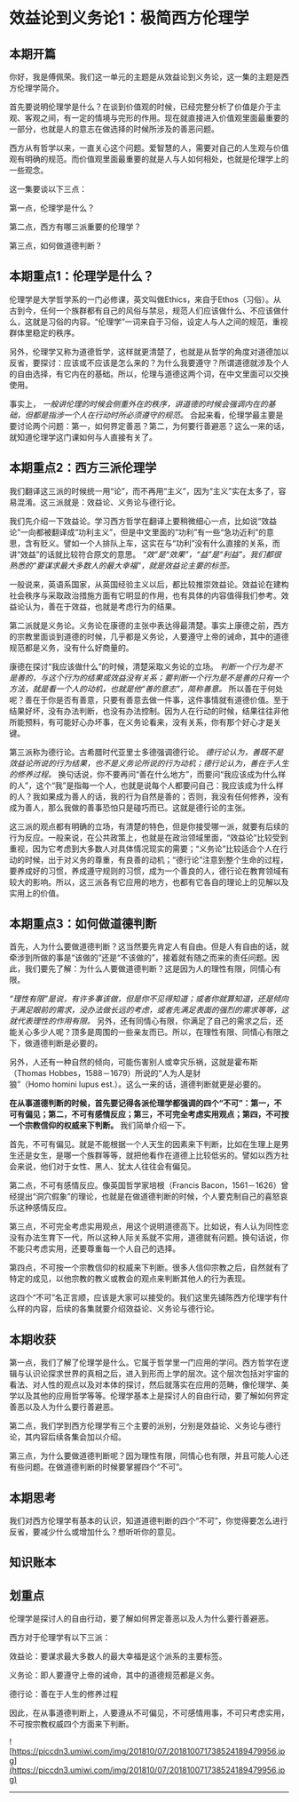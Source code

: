 # 效益论到义务论1：极简西方伦理学

## 本期开篇

你好，我是傅佩荣。我们这一单元的主题是从效益论到义务论，这一集的主题是西方伦理学简介。

首先要说明伦理学是什么？在谈到价值观的时候，已经完整分析了价值是介于主观、客观之间，有一定的情境与完形的作用。现在就直接进入价值观里面最重要的一部分，也就是人的意志在做选择的时候所涉及的善恶问题。

西方从有哲学以来，一直关心这个问题。爱智慧的人，需要对自己的人生观与价值观有明确的规范。而价值观里面最重要的就是人与人如何相处，也就是伦理学上的一些观念。

这一集要谈以下三点：

第一点，伦理学是什么？

第二点，西方有哪三派重要的伦理学？

第三点，如何做道德判断？

## 本期重点1：伦理学是什么？

伦理学是大学哲学系的一门必修课，英文叫做Ethics，来自于Ethos（习俗）。从古到今，任何一个族群都有自己的风俗与禁忌，规范人们应该做什么、不应该做什么，这就是习俗的内容。“伦理学”一词来自于习俗，设定人与人之间的规范，重视群体里稳定的秩序。

另外，伦理学又称为道德哲学，这样就更清楚了，也就是从哲学的角度对道德加以反省，要探讨：应该或不应该是怎么来的？为什么我要遵守？所谓道德就涉及个人的自由选择，有它内在的基础。所以，伦理与道德这两个词，在中文里面可以交换使用。

事实上， *一般讲伦理的时候会侧重外在的秩序，讲道德的时候会强调内在的基础，但都是指涉一个人在行动时所必须遵守的规范。* 合起来看，伦理学最主要是要讨论两个问题：第一，如何界定善恶？第二，为何要行善避恶？这么一来的话，就知道伦理学这门课如何与人直接有关了。

## 本期重点2：西方三派伦理学

我们翻译这三派的时候统一用“论”，而不再用“主义”，因为“主义”实在太多了，容易混淆。这三派就是：效益论、义务论与德行论。

我们先介绍一下效益论。学习西方哲学在翻译上要稍微细心一点，比如说“效益论”一向都被翻译成“功利主义”，但是中文里面的“功利”有一些“急功近利”的意思，含有贬义。譬如一个人排队上车，这实在与“功利”没有什么直接的关系，而讲“效益”的话就比较符合原文的意思。 *“效”是“效果”，“益”是“利益”。我们都很熟悉的“要谋求最大多数人的最大幸福”，就是效益论主要的标签。*

一般说来，英语系国家，从英国经验主义以后，都比较推崇效益论。效益论在建构社会秩序与采取政治措施方面有它明显的作用，也有具体的内容值得我们参考。效益论认为，善在于效益，也就是考虑行为的结果。

第二派就是义务论。义务论在康德的主张中表达得最清楚。事实上康德之前，西方的宗教里面谈到道德的时候，几乎都是义务论，人要遵守上帝的诫命，其中的道德规范都是义务，没有什么好商量的。

康德在探讨“我应该做什么”的时候，清楚采取义务论的立场。 *判断一个行为是不是善的，与这个行为的结果或效益没有关系；要判断一个行为是不是善的只有一个方法，就是看一个人的动机，也就是他“善的意志”，简称善意。* 所以善在于何处呢？善在于你是否有善意，只要有善意去做一件事，这件事情就有道德价值。至于结果好坏，没有办法判断，也没有办法控制。因为人在行动的时候，结果往往非他所能预料，有可能好心办坏事，在义务论看来，没有关系，你有那个好心才是关键。

第三派称为德行论。古希腊时代亚里士多德强调德行论。 *德行论认为，善既不是效益论所说的行为结果，也不是义务论所说的行为动机；德行论认为，善在于人生的修养过程。* 换句话说，你不要再问“善在什么地方”，而要问“我应该成为什么样的人”，这个“我”是指每一个人，也就是说每个人都要问自己：我应该成为什么样的人？我如果成为善人的话，我的行为自然是善的；否则，我没有任何修养，没有成为善人，那么我做的善事恐怕只是碰巧而已。这就是德行论的主张。

这三派的观点都有明确的立场，有清楚的特色，但是你接受哪一派，就要有后续的行为反应。一般来说，在公共政策上，也就是在政治领域里面，“效益论”比较受到重视，因为它考虑到大多数人对具体情况现实的需要；“义务论”比较适合个人在行动的时候，出于对义务的尊重，有良善的动机；“德行论”注意到整个生命的过程，要养成好的习惯，养成遵守规则的习惯，成为一个善良的人，德行论在教育领域有较大的影响。所以，这三派各有它应用的地方，也都有它各自的理论上的见解以及实用上的价值。

## 本期重点3：如何做道德判断

首先，人为什么要做道德判断？这当然要先肯定人有自由。但是人有自由的话，就牵涉到所做的事是“该做的”还是“不该做的”，接着就有随之而来的责任问题。因此，我们要先了解：为什么人要做道德判断？这是因为人的理性有限，同情心有限。

 *“理性有限”是说，有许多事该做，但是你不见得知道；或者你就算知道，还是倾向于满足眼前的需求，没办法做长远的考虑，或者先满足表面的强烈的需求等等，这就代表理性的作用有限。* 另外，还有同情心有限，你满足了自己的需求之后，还能关心多少人呢？顶多是周围的一些亲友而已。所以，在理性有限、同情心有限之下，做道德判断是必要的。

另外，人还有一种自然的倾向，可能伤害别人或幸灾乐祸，这就是霍布斯（Thomas Hobbes，1588－1679）所说的“人为人是豺狼”（Homo homini lupus est.）。这么一来的话，道德判断就更是必要的。

 **在从事道德判断的时候，首先要记得各派伦理学都强调的四个“不可”：第一，不可有偏见；第二，不可有感情反应；第三，不可完全考虑实用观点；第四，不可按一个宗教信仰的权威来下判断。** 我们简单介绍一下。

首先，不可有偏见。就是不能根据一个人天生的因素来下判断，比如在生理上是男生还是女生，是哪一个族群等等，就把他看作在道德上比较低劣的。譬如以西方社会来说，他们对于女性、黑人、犹太人往往会有偏见。

第二点，不可有感情反应。像英国哲学家培根（Francis Bacon，1561－1626）曾经提出“洞穴假象”的理论，也就是在做道德判断的时候，个人要克制自己的喜怒哀乐这种感情反应。

第三点，不可完全考虑实用观点，用这个说明道德高下。比如说，有人认为同性恋没有办法生育下一代，所以这种人际关系就不实用，道德就有问题。换句话说，你不能只考虑实用，还要尊重每一个人自己的选择。

第四点，不可按一个宗教信仰的权威来下判断。很多人信仰宗教之后，自然就有了特定的成见，以他宗教的教义或教会的观点来判断其他人的行为表现。

这四个“不可”名正言顺，应该是大家可以接受的。我们这里先铺陈西方伦理学有什么样的内容，后续的各集就要介绍效益论、义务论与德行论。

## 本期收获

第一点，我们了解了伦理学是什么。它属于哲学里一门应用的学问。西方哲学在逻辑与认识论探求世界的真相之后，进入到形而上学的层次。这个层次包括对宇宙的看法、对人性的观点以及对本体的探讨，然后就落实在应用的范畴，像伦理学、美学以及其他的应用哲学等等。伦理学基本上是探讨人的自由行动，要了解如何界定善恶以及人为什么要行善避恶。

第二点，我们学到西方伦理学有三个主要的派别，分别是效益论、义务论与德行论，其内容后续各集会加以介绍。

第三点，为什么要做道德判断呢？因为理性有限，同情心也有限，并且可能人心还有些问题。在做道德判断的时候要掌握四个“不可”。

## 本期思考

我们对西方伦理学有基本的认识，知道道德判断的四个“不可”，你觉得要怎么进行反省，要减少什么或增加什么？想听听你的意见。

## 知识账本

## 划重点

伦理学是探讨人的自由行动，要了解如何界定善恶以及人为什么要行善避恶。

西方对于伦理学有以下三派：

效益论：要谋求最大多数人的最大幸福是这个派系的主要标签。

义务论：即人要遵守上帝的诫命，其中的道德规范都是义务。

德行论：善在于人生的修养过程

因此，在从事道德判断上，人要遵从不可偏见，不可感情用事，不可只考虑实用，不可按宗教权威四个方面来下判断。

![https://piccdn3.umiwi.com/img/201810/07/201810071738524189479956.jpg](https://piccdn3.umiwi.com/img/201810/07/201810071738524189479956.jpg)

---
